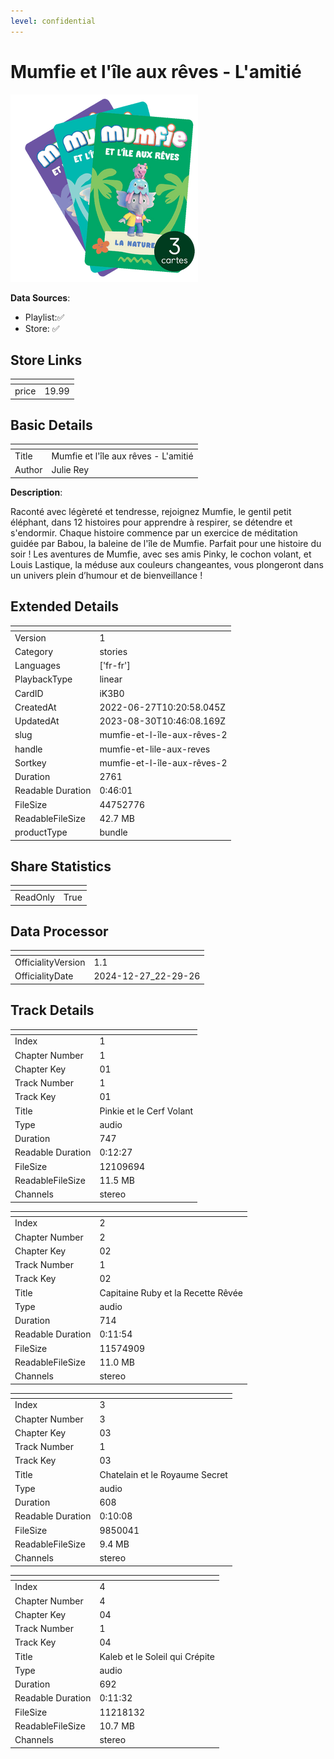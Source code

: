 ```yaml
---
level: confidential
---
```

# Mumfie et l'île aux rêves - L'amitié

![card_[iK3B0].png](../../img/cards/card_[iK3B0].png)

**Data Sources**: 

- Playlist:✅
- Store: ✅


## Store Links

| <!-- --> | <!-- --> |
| - | - |
| price | 19.99 |


## Basic Details

| <!-- --> | <!-- --> |
| - | - |
| Title | Mumfie et l'île aux rêves - L'amitié |
| Author | Julie Rey |

**Description**:

Raconté avec légèreté et tendresse, rejoignez Mumfie, le gentil petit éléphant, dans 12 histoires pour apprendre à respirer, se détendre et s'endormir. Chaque histoire commence par un exercice de méditation guidée par Babou, la baleine de l'île de Mumfie. Parfait pour une histoire du soir ! Les aventures de Mumfie, avec ses amis Pinky, le cochon volant, et Louis Lastique, la méduse aux couleurs changeantes, vous plongeront dans un univers plein d’humour et de bienveillance !  


## Extended Details

| <!-- --> | <!-- --> |
| - | - |
| Version | 1 |
| Category | stories |
| Languages | ['fr-fr'] |
| PlaybackType | linear |
| CardID | iK3B0 |
| CreatedAt | 2022-06-27T10:20:58.045Z |
| UpdatedAt | 2023-08-30T10:46:08.169Z |
| slug | mumfie-et-l-île-aux-rêves-2 |
| handle | mumfie-et-lile-aux-reves |
| Sortkey | mumfie-et-l-île-aux-rêves-2 |
| Duration | 2761 |
| Readable Duration | 0:46:01 |
| FileSize | 44752776 |
| ReadableFileSize | 42.7 MB |
| productType | bundle |


## Share Statistics

| <!-- --> | <!-- --> |
| - | - |
| ReadOnly | True |


## Data Processor

| <!-- --> | <!-- --> |
| - | - |
| OfficialityVersion | 1.1
| OfficialityDate | 2024-12-27_22-29-26


## Track Details

| <!-- --> | <!-- --> |
| - | - |
| Index | 1 |
| Chapter Number | 1 |
| Chapter Key | 01 |
| Track Number | 1 |
| Track Key | 01 |
| Title | Pinkie et le Cerf Volant |
| Type | audio |
| Duration | 747 |
| Readable Duration | 0:12:27 |
| FileSize | 12109694 |
| ReadableFileSize | 11.5 MB |
| Channels | stereo |

| <!-- --> | <!-- --> |
| - | - |
| Index | 2 |
| Chapter Number | 2 |
| Chapter Key | 02 |
| Track Number | 1 |
| Track Key | 02 |
| Title | Capitaine Ruby et la Recette Rêvée |
| Type | audio |
| Duration | 714 |
| Readable Duration | 0:11:54 |
| FileSize | 11574909 |
| ReadableFileSize | 11.0 MB |
| Channels | stereo |

| <!-- --> | <!-- --> |
| - | - |
| Index | 3 |
| Chapter Number | 3 |
| Chapter Key | 03 |
| Track Number | 1 |
| Track Key | 03 |
| Title | Chatelain et le Royaume Secret |
| Type | audio |
| Duration | 608 |
| Readable Duration | 0:10:08 |
| FileSize | 9850041 |
| ReadableFileSize | 9.4 MB |
| Channels | stereo |

| <!-- --> | <!-- --> |
| - | - |
| Index | 4 |
| Chapter Number | 4 |
| Chapter Key | 04 |
| Track Number | 1 |
| Track Key | 04 |
| Title | Kaleb et le Soleil qui Crépite |
| Type | audio |
| Duration | 692 |
| Readable Duration | 0:11:32 |
| FileSize | 11218132 |
| ReadableFileSize | 10.7 MB |
| Channels | stereo |

